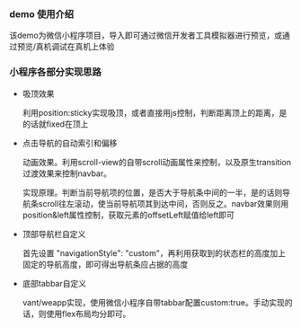 ### demo 使用介绍

该demo为微信小程序项目，导入即可通过微信开发者工具模拟器进行预览，或通过预览/真机调试在真机上体验

### 小程序各部分实现思路

* 吸顶效果
  
  利用position:sticky实现吸顶，或者直接用js控制，判断距离顶上的距离，是的话就fixed在顶上

* 点击导航的自动索引和偏移
  
  动画效果。利用scroll-view的自带scroll动画属性来控制，以及原生transition过渡效果来控制navbar。
  
  实现原理。判断当前导航项的位置，是否大于导航条中间的一半，是的话则导航条scroll往左滚动，使当前导航项其到达中间，否则反之。navbar效果则用position&left属性控制，获取元素的offsetLeft赋值给left即可

* 顶部导航栏自定义
  
  首先设置  "navigationStyle": "custom"，再利用获取到的状态栏的高度加上固定的导航高度，即可得出导航条应占据的高度

* 底部tabbar自定义
  
  vant/weapp实现，使用微信小程序自带tabbar配置custom:true。手动实现的话，则使用flex布局均分即可。
